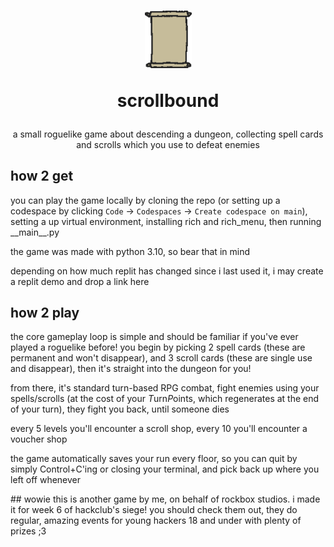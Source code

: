 <h1 align="center">
<img width="75" src="https://raw.githubusercontent.com/enhancedrock/Scrollbound/refs/heads/main/scroll.png" alt="a doodle of a paper scroll">

scrollbound
</h1>
<p align="center">
a small roguelike game about descending a dungeon, collecting spell cards and scrolls which you use to defeat enemies
</p>

## how 2 get
you can play the game locally by cloning the repo (or setting up a codespace by clicking `Code` -> `Codespaces` -> `Create codespace on main`), setting a up virtual environment, installing rich and rich_menu, then running \_\_main\_\_.py

the game was made with python 3.10, so bear that in mind

depending on how much replit has changed since i last used it, i may create a replit demo and drop a link here

## how 2 play
the core gameplay loop is simple and should be familiar if you've ever played a roguelike before! you begin by picking 2 spell cards (these are permanent and won't disappear), and 3 scroll cards (these are single use and disappear), then it's straight into the dungeon for you!

from there, it's standard turn-based RPG combat, fight enemies using your spells/scrolls (at the cost of your *T*urn*P*oints, which regenerates at the end of your turn), they fight you back, until someone dies

every 5 levels you'll encounter a scroll shop, every 10 you'll encounter a voucher shop

the game automatically saves your run every floor, so you can quit by simply Control+C'ing or closing your terminal, and pick back up where you left off whenever

## wowie
this is another game by me, on behalf of rockbox studios.
i made it for week 6 of hackclub's siege! you should check them out, they do regular, amazing events for young hackers 18 and under with plenty of prizes ;3
